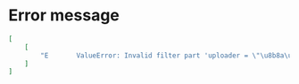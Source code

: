 # Error message

```json
[
    [
        "E       ValueError: Invalid filter part 'uploader = \"\u8b8a\u614b\u598d\u5b57\u5e55\u7248 \u592a\u598d \u0442\u0435\u0441\u0442\"'"
    ]
]
```
